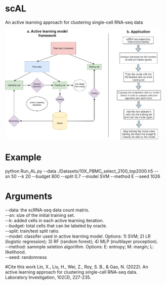 # scAL
An active learning approach for clustering single-cell RNA-seq data

![model](https://github.com/xianglin226/scAL/blob/master/src/AL_structure.jpg?raw=true)
# Example  
python Run_AL.py --data ./Datasets/10X_PBMC_select_2100_top2000.h5 --sn 50 --k 20 --budget 800 --split 0.7 --model SVM --method E --seed 1026

# Arguments
--data: the scRNA-seq data count matrix.  
--sn: size of the initial training set.  
--k: added cells in each active learning iteration.  
--budget: total cells that can be labeled by oracle.  
--split: train/test split ratio.  
--model: classifer used in active learning model. Options: 1) SVM; 2) LR (logistic regression); 3) RF (random forest); 4) MLP (multilayer proception).  
--method: sammple seletion algorithm. Options: E: entropy; M: margin; L: likelihood.  
--seed: randomness  

#Cite this work
Lin, X., Liu, H., Wei, Z., Roy, S. B., & Gao, N. (2022). An active learning approach for clustering single-cell RNA-seq data. Laboratory Investigation, 102(3), 227-235.

